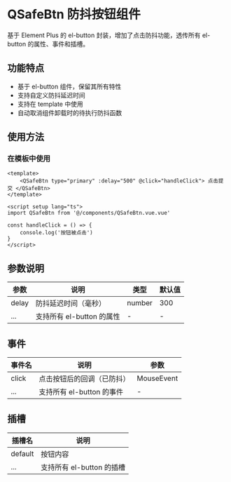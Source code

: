 # QSafeBtn 防抖按钮组件

基于 Element Plus 的 el-button 封装，增加了点击防抖功能，透传所有 el-button 的属性、事件和插槽。

## 功能特点

-   基于 el-button 组件，保留其所有特性
-   支持自定义防抖延迟时间
-   支持在 template 中使用
-   自动取消组件卸载时的待执行防抖函数

## 使用方法

### 在模板中使用

```vue
<template>
    <QSafeBtn type="primary" :delay="500" @click="handleClick"> 点击提交 </QSafeBtn>
</template>

<script setup lang="ts">
import QSafeBtn from '@/components/QSafeBtn.vue.vue'

const handleClick = () => {
    console.log('按钮被点击')
}
</script>
```

## 参数说明

| 参数  | 说明                      | 类型   | 默认值 |
| ----- | ------------------------- | ------ | ------ |
| delay | 防抖延迟时间（毫秒）      | number | 300    |
| ...   | 支持所有 el-button 的属性 | -      | -      |

## 事件

| 事件名 | 说明                       | 参数       |
| ------ | -------------------------- | ---------- |
| click  | 点击按钮后的回调（已防抖） | MouseEvent |
| ...    | 支持所有 el-button 的事件  | -          |

## 插槽

| 插槽名  | 说明                      |
| ------- | ------------------------- |
| default | 按钮内容                  |
| ...     | 支持所有 el-button 的插槽 |
